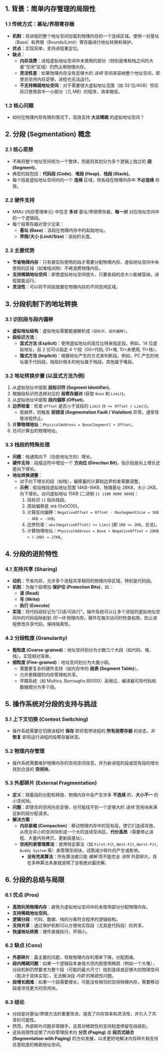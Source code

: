 
## 1. 背景：简单内存管理的局限性

### 1.1 传统方式：基址/界限寄存器
- **机制**：将进程的整个地址空间加载到物理内存的一个连续区域。使用一对基址（Base）和界限（Bounds/Limit）寄存器进行地址转换和保护。
- **优点**：实现简单，支持进程重定位。
- **缺点**：
    - **内存浪费**：进程虚拟地址空间中未使用的部分（特别是堆和栈之间的大量“空闲”区域）仍然占用物理内存。
    - **灵活性差**：如果物理内存没有足够大的 *连续* 空间来容纳整个地址空间，即使总空闲内存足够，进程也无法运行。
    - **不支持稀疏地址空间**：对于需要很大虚拟地址范围（如 32 位/4GB）但实际只使用其中一小部分（几 MB）的程序，效率极低。

### 1.2 核心问题
- 如何在物理内存有限的情况下，高效支持 **大且稀疏** 的虚拟地址空间？

## 2. 分段 (Segmentation) 概念

### 2.1 核心思想
- 不再将整个地址空间视为一个整体，而是将其划分为多个逻辑上独立的 **段 (Segment)**。
- 典型的段包括：**代码段 (Code)**、**堆段 (Heap)**、**栈段 (Stack)**。
- 每个段是虚拟地址空间内的一个 **连续** 区域，但各段在物理内存中 **不必连续** 存放。

### 2.2 硬件支持
- MMU (内存管理单元) 中包含 **多对** 基址/界限寄存器，**每一对** 对应地址空间中的一个逻辑段。
- 每个段寄存器对至少记录：
    - **基址 (Base)**：该段在物理内存中的起始地址。
    - **界限/大小 (Limit/Size)**：该段的长度。

### 2.3 主要优势
- **节省物理内存**：只有被实际使用的段才需要分配物理内存，虚拟地址空间中未使用的区域（如堆栈间隙）不再浪费物理内存。
- **支持稀疏地址空间**：即使虚拟地址空间很大，只要各段的总大小能被容纳，进程就能运行。
- **灵活性**：可以将不同段放置在物理内存的不同空闲区域。

## 3. 分段机制下的地址转换

### 3.1 识别段与段内偏移
- **虚拟地址结构**：虚拟地址需要能被解析成 `(段标识, 段内偏移)`。
- **段标识方法**：
    - **显式方法 (Explicit)**：使用虚拟地址的高位比特来指定段。例如，14 位虚拟地址，前 2 位可以指定 4 个段（00=代码, 01=堆, 10=未使用, 11=栈）。
    - **隐式方法 (Implicit)**：根据地址产生的方式来判断段。例如，PC 产生的地址属于代码段，栈指针相关的地址属于栈段，其他属于堆段。

### 3.2 地址转换步骤 (以显式方法为例)
1.  从虚拟地址中提取 **段标识符 (Segment Identifier)**。
2.  根据段标识符选择对应的 **段寄存器对** (获取 `Base` 和 `Limit`)。
3.  从虚拟地址中提取 **段内偏移 (Offset)**。
4.  **边界检查**：检查 `Offset` 是否小于该段的 `Limit` (`0 <= Offset < Limit`)。
    - 若越界，则触发 **段错误 (Segmentation Fault / Violation)** 异常，通常导致进程终止。
5.  **计算物理地址**：`PhysicalAddress = Base[Segment] + Offset`。
6.  访问计算出的物理地址。

### 3.3 栈段的特殊处理
- **问题**：栈通常向下（向低地址方向）增长。
- **硬件支持**：段描述符中增加一个 **方向位 (Direction Bit)**，指示段是向上增长还是向下增长。
- **地址转换调整**：
    - 对于向下增长的段（如栈），偏移量的计算和边界检查需要调整。
    - **示例**：假设栈段虚拟地址范围 14KB-16KB，物理基址 28KB，大小 2KB，向下增长。访问虚拟地址 15KB (二进制 `11 1100 0000 0000`)：
        1.  段标识 `11` 指向栈段。
        2.  原始偏移是 `3KB` (0x0C00)。
        3.  计算反向偏移：`NegativeOffset = Offset - MaxSegmentSize = 3KB - 4KB = -1KB`。
        4.  边界检查：`abs(NegativeOffset) <= Limit` (即 `1KB <= 2KB`，合法)。
        5.  计算物理地址：`PhysicalAddress = Base + NegativeOffset = 28KB + (-1KB) = 27KB`。

## 4. 分段的进阶特性

### 4.1 支持共享 (Sharing)
- **动机**：节省内存，允许多个进程共享相同的物理内存区域，特别是代码段。
- **机制**：为每个段增加 **保护位 (Protection Bits)**，如：
    - **读 (Read)**
    - **写 (Write)**
    - **执行 (Execute)**
- **实现**：将代码段标记为“只读/可执行”。操作系统可以让多个进程的虚拟地址空间中的代码段映射到 *同一块* 物理内存。硬件在每次访问时检查权限，防止进程修改共享代码，保持隔离性。

### 4.2 分段粒度 (Granularity)
- **粗粒度 (Coarse-grained)**：地址空间划分为少数几个大段（如代码、堆、栈）。实现相对简单。
- **细粒度 (Fine-grained)**：地址空间划分为大量小段。
    - 需要更复杂的硬件支持（如内存中的 **段表 (Segment Table)**）。
    - 允许更精细的内存管理和共享。
    - 早期系统（如 Multics, Burroughs B5000）采用过，编译器可将代码和数据细分为多个段。

## 5. 操作系统对分段的支持与挑战

### 5.1 上下文切换 (Context Switching)
- 操作系统需要在切换进程时 **保存** 即将暂停进程的 **所有段寄存器** 的状态，并 **恢复** 即将运行进程的段寄存器状态。

### 5.2 物理内存管理
- 操作系统需要维护物理内存的空闲空间信息，并为新进程的段或现有段的增长找到合适的 **空闲块**。

### 5.3 外部碎片 (External Fragmentation)
- **定义**：随着段的分配和释放，物理内存中会产生许多 **不连续** 的、**大小不一** 的小空闲块。
- **问题**：即使总的空闲内存足够，也可能找不到一个足够大的 *连续* 空闲块来满足新的段分配请求。
- **解决方案**：
    - **内存紧缩 (Compaction)**：移动物理内存中的现有段，使它们连续存放，从而合并小的空闲块形成一个大的连续空闲区。**代价高昂**（需要停止进程、大量内存拷贝、更新段基址）。
    - **空闲列表管理算法**：使用特定算法（如 `First-Fit`, `Best-Fit`, `Worst-Fit`, `Buddy System` 等）来管理空闲块，试图减少碎片的产生或影响。
        - **没有完美算法**：所有算法都只能 *缓解* 而不能完全 *消除* 外部碎片。存在多种算法本身就说明了没有绝对最优解。

## 6. 分段的总结与局限

### 6.1 优点 (Pros)
- **高效利用物理内存**：避免为虚拟地址空间中的未使用部分分配物理内存。
- **支持稀疏地址空间**。
- **逻辑分段**：代码、数据、栈的分离符合程序的逻辑结构。
- **支持共享**：通过保护机制可以方便地实现段（尤其是代码段）的共享。
- **快速地址转换**：硬件直接执行，开销小。

### 6.2 缺点 (Cons)
- **外部碎片**：最主要的问题，导致物理内存利用率下降，分配困难。
- **段内稀疏问题**：如果一个逻辑段本身很大但内部使用稀疏（例如一个大堆），分段机制仍然要求为整个段（可能的最大尺寸）找到连续或足够大的物理空间（取决于具体实现），无法解决段 *内部* 的稀疏性问题。
- **段增长困难**：如果一个段需要增长，可能没有相邻的空闲物理内存，需要移动段或寻找更大的空闲块。

### 6.3 结论
- 分段是对基址/界限方法的重要改进，提高了内存效率和灵活性，并引入了共享的可能性。
- 然而，外部碎片问题非常棘手，且其对稀疏性的支持粒度停留在段级别。
- 这些局限性促使了内存管理技术向 **分页 (Paging)** 或 **段页式结合 (Segmentation with Paging)** 的方向发展，以求更好地解决内存碎片和支持任意粒度的稀疏地址空间。